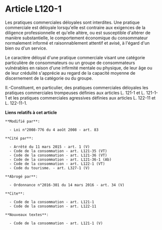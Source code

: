 # Article L120-1

Les pratiques commerciales déloyales sont interdites. Une pratique commerciale est déloyale lorsqu'elle est contraire aux
exigences de la diligence professionnelle et qu'elle altère, ou est susceptible d'altérer de manière substantielle, le
comportement économique du consommateur normalement informé et raisonnablement attentif et avisé, à l'égard d'un bien ou d'un
service. 

Le caractère déloyal d'une pratique commerciale visant une catégorie particulière de consommateurs ou un groupe de
consommateurs vulnérables en raison d'une infirmité mentale ou physique, de leur âge ou de leur crédulité s'apprécie au
regard de la capacité moyenne de discernement de la catégorie ou du groupe. 

II.-Constituent, en particulier, des pratiques commerciales déloyales les pratiques commerciales trompeuses définies aux
articles L. 121-1 et L. 121-1-1 et les pratiques commerciales agressives définies aux articles L. 122-11 et L. 122-11-1.

**Liens relatifs à cet article**

	**Modifié par**:

	  - Loi n°2008-776 du 4 août 2008 - art. 83

	**Cité par**:

	  - Arrêté du 11 mars 2015 - art. 1 (V)
	  - Code de la consommation - art. L121-35 (VT)
	  - Code de la consommation - art. L121-36 (VT)
	  - Code de la consommation - art. L121-36-1 (Ab)
	  - Code de la consommation - art. L122-1 (VT)
	  - Code du tourisme. - art. L327-1 (V)

	**Abrogé par**:

	  - Ordonnance n°2016-301 du 14 mars 2016 - art. 34 (V)

	**Cite**:

	  - Code de la consommation - art. L121-1
	  - Code de la consommation - art. L122-11

	**Nouveaux textes**:

	  - Code de la consommation - art. L121-1 (V)
